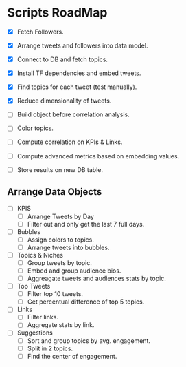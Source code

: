 # Scripts RoadMap

- [X] Fetch Followers.
- [X] Arrange tweets and followers into data model.
- [X] Connect to DB and fetch topics.
- [X] Install TF dependencies and embed tweets.
- [X] Find topics for each tweet (test manually).
- [X] Reduce dimensionality of tweets.
- [ ] Build object before correlation analysis.
- [ ] Color topics.
- [ ] Compute correlation on KPIs & Links.
- [ ] Compute advanced metrics based on embedding values.
- [ ] Store results on new DB table.


## Arrange Data Objects
- [ ] KPIS
    - [ ] Arrange Tweets by Day
    - [ ] Filter out and only get the last 7 full days.

- [ ] Bubbles
    - [ ] Assign colors to topics. 
    - [ ] Arrange tweets into bubbles.

- [ ] Topics & Niches
    - [ ] Group tweets by topic.
    - [ ] Embed and group audience bios.
    - [ ] Aggreagate tweets and audiences stats by topic.

- [ ] Top Tweets
    - [ ] Filter top 10 tweets.
    - [ ] Get percentual difference of top 5 topics.

- [ ] Links
    - [ ] Filter links.
    - [ ] Aggregate stats by link.

- [ ] Suggestions
    - [ ] Sort and group topics by avg. engagement.
    - [ ] Split in 2 topics.
    - [ ] Find the center of engagement.
